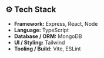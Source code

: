## ⚙️ Tech Stack
- **Framework:** Express, React, Node  
- **Language:** TypeScript
- **Database / ORM:** MongoDB
- **UI / Styling:** Tailwind
- **Tooling / Build:** Vite, ESLint 